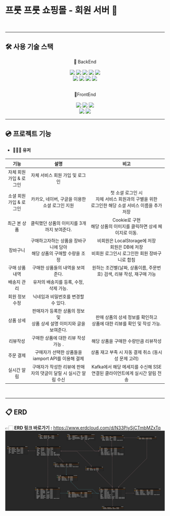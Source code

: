 # 프룻 프룻 쇼핑몰 - 회원 서버 🍎

<br>

---
## 🛠 사용 기술 스택


<p align="center">
📌 BackEnd
<br>
<br>
<img src="https://img.shields.io/badge/Spring Boot-6DB33F?style=flat-square&logo=springboot&logoColor=white"/>
<img src="https://img.shields.io/badge/Spring Security-00AB77?style=flat-square&logo=springsecurity&logoColor=white"/>
<img src="https://img.shields.io/badge/java 11-007396?style=flat-square&logo=java&logoColor=white"/>
<img src="https://img.shields.io/badge/Gradle-02303A?style=flat-square&logo=Gradle&logoColor=white"/>
<img src="https://img.shields.io/badge/log4j2-BEFCFF?style=flat-square&logo=&logoColor=white"/>

<br>
<img src="https://img.shields.io/badge/MySQL-4479A1?style=flat-square&logo=MySQL&logoColor=white"/>
<img src="https://img.shields.io/badge/Redis-DC382D?style=flat-square&logo=redis&logoColor=white"/>
<img src="https://img.shields.io/badge/MyBatis-9EB0A2?style=flat-square&logo=&logoColor=white"/>
<img src="https://img.shields.io/badge/Kafka-231F20?style=flat-square&logo=apachekafka&logoColor=white"/>
<br>
<br>
</p>

<p align="center">
📌FrontEnd
<br>
<br>
<img src="https://img.shields.io/badge/HTML5-E34F26?style=flat-square&logo=html5&logoColor=white"/>
<img src="https://img.shields.io/badge/CSS3-1572B6?style=flat-square&logo=css3&logoColor=white"/>
<img src="https://img.shields.io/badge/jQuery-0769AD?style=flat-square&logo=jQuery&logoColor=white"/>
<br>
<img src="https://img.shields.io/badge/Axios-5A29E4?style=flat-square&logo=axios&logoColor=white"/>
<img src="https://img.shields.io/badge/Thymeleaf-005F0F?style=flat-square&logo=thymeleaf&logoColor=white"/>
<br>
</p>

---
## 💿 프로젝트 기능

- #### 🙍🏻‍♂️ 유저
|      기능       |                      설명                       |                                 비고                                 |
|:-------------:|:---------------------------------------------:|:------------------------------------------------------------------:|
| 자체 회원가입 & 로그인 |              자체 서비스 회원 가입 및 로그인               |                                                                    |
| 소셜 회원가입 & 로그인 |          카카오, 네이버, 구글을 이용한 소셜 로그인 지원          |  첫 소셜 로그인 시<br/>자체 서비스 회원과의 구별을 위한<br/> 로그인한 해당 소셜 서비스 이름을 추가 저장   |
|    최근 본 상품    |           클릭했던 상품의 이미지를 3개까지 보여준다.            |            Cookie로 구현<br/>해당 상품의 이미지를 클릭하면 상세 페이지로 이동.             |
|     장바구니      |  구매하고자하는 상품을 장바구니에 담아 <br/>해당 상품의 구매할 수량을 조정  | 비회원은 LocalStorage에 저장<br/>회원은 DB에 저장<br/>비회원 로그인시 로그인한 회원 장바구니로 합침 |
|   구매 상품 내역    |              구매한 상품들의 내역을 보여준다.               |             원하는 조건별(날짜, 상품이름, 주문번호) 검색, 리뷰 작성, 재구매 가능              |
|    배송지 관리     |            유저의 배송지를 등록, 수정, 삭제 가능.            |                                                                    |
|   회원 정보 수정    |             닉네임과 비밀번호를 변경할 수 있다.              |                                                                    |
|     상품 상세     | 판매자가 등록한 상품의 정보 및 <br/>상품 상세 설명 이미지와 글을 보여준다. |           판매 상품의 상세 정보를 확인하고<br/>상품에 대한 리뷰를 확인 및 작성 가능.            |
|     리뷰작성      |            구매한 상품에 대한 리뷰 작성 가능  .             |                        해당 상품을 구매한 수량만큼 리뷰작성                        |
|     주문 결제     |       구매자가 선택한 상품들을 iamport API를 이용해 결제       |                  상품 재고 부족 시 자동 결제 취소 (동시성 문제 고려)                   |
|    실시간 알림     |     구매자가 작성한 리뷰에 판매자의 댓글이 달릴 시 실시간 알림 수신      |           Kafka에서 해당 메세지를 수신해 SSE 연결된 클라이언트에게 실시간 알림 전송            |
<br>

---
## 📋 ERD
👉🏻 **ERD 링크 바로가기 :** https://www.erdcloud.com/d/N33PiySjCTmbMZxTq
![img.png](img.png)